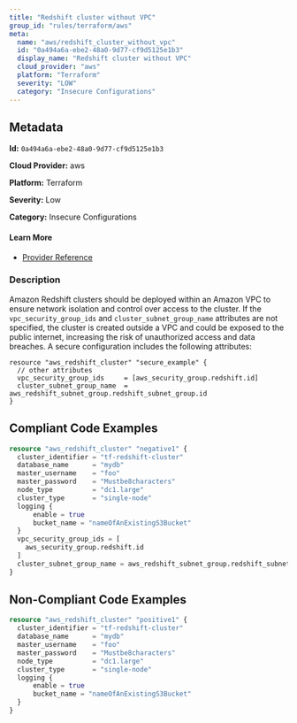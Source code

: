 ```yaml
---
title: "Redshift cluster without VPC"
group_id: "rules/terraform/aws"
meta:
  name: "aws/redshift_cluster_without_vpc"
  id: "0a494a6a-ebe2-48a0-9d77-cf9d5125e1b3"
  display_name: "Redshift cluster without VPC"
  cloud_provider: "aws"
  platform: "Terraform"
  severity: "LOW"
  category: "Insecure Configurations"
---
```

## Metadata

**Id:** `0a494a6a-ebe2-48a0-9d77-cf9d5125e1b3`

**Cloud Provider:** aws

**Platform:** Terraform

**Severity:** Low

**Category:** Insecure Configurations

#### Learn More

 - [Provider Reference](https://registry.terraform.io/providers/hashicorp/aws/latest/docs/resources/redshift_cluster#vpc_security_group_ids)

### Description

 Amazon Redshift clusters should be deployed within an Amazon VPC to ensure network isolation and control over access to the cluster. If the `vpc_security_group_ids` and `cluster_subnet_group_name` attributes are not specified, the cluster is created outside a VPC and could be exposed to the public internet, increasing the risk of unauthorized access and data breaches. A secure configuration includes the following attributes:

```
resource "aws_redshift_cluster" "secure_example" {
  // other attributes
  vpc_security_group_ids     = [aws_security_group.redshift.id]
  cluster_subnet_group_name  = aws_redshift_subnet_group.redshift_subnet_group.id
}
```



## Compliant Code Examples
```terraform
resource "aws_redshift_cluster" "negative1" {
  cluster_identifier = "tf-redshift-cluster"
  database_name      = "mydb"
  master_username    = "foo"
  master_password    = "Mustbe8characters"
  node_type          = "dc1.large"
  cluster_type       = "single-node"
  logging {
      enable = true
      bucket_name = "nameOfAnExistingS3Bucket"
  }
  vpc_security_group_ids = [
    aws_security_group.redshift.id
  ]
  cluster_subnet_group_name = aws_redshift_subnet_group.redshift_subnet_group.id
}

```
## Non-Compliant Code Examples
```terraform
resource "aws_redshift_cluster" "positive1" {
  cluster_identifier = "tf-redshift-cluster"
  database_name      = "mydb"
  master_username    = "foo"
  master_password    = "Mustbe8characters"
  node_type          = "dc1.large"
  cluster_type       = "single-node"
  logging {
      enable = true
      bucket_name = "nameOfAnExistingS3Bucket"
  }
}

```